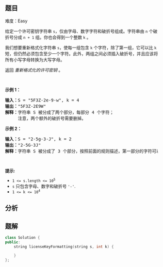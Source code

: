 
## 题目
难度：Easy
<p>给定一个许可密钥字符串 <code>s</code>，仅由字母、数字字符和破折号组成。字符串由 <code>n</code> 个破折号分成 <code>n + 1</code> 组。你也会得到一个整数 <code>k</code> 。</p>

<p>我们想要重新格式化字符串&nbsp;<code>s</code>，使每一组包含 <code>k</code> 个字符，除了第一组，它可以比 <code>k</code> 短，但仍然必须包含至少一个字符。此外，两组之间必须插入破折号，并且应该将所有小写字母转换为大写字母。</p>

<p>返回 <em>重新格式化的许可密钥</em> 。</p>

<p>&nbsp;</p>

<p><strong>示例 1：</strong></p>

<pre>
<strong>输入：</strong>S = "5F3Z-2e-9-w", k = 4
<strong>输出：</strong>"5F3Z-2E9W"
<strong>解释：</strong>字符串 S 被分成了两个部分，每部分 4 个字符；
&nbsp;    注意，两个额外的破折号需要删掉。
</pre>

<p><strong>示例 2：</strong></p>

<pre>
<strong>输入：</strong>S = "2-5g-3-J", k = 2
<strong>输出：</strong>"2-5G-3J"
<strong>解释：</strong>字符串 S 被分成了 3 个部分，按照前面的规则描述，第一部分的字符可以少于给定的数量，其余部分皆为 2 个字符。
</pre>

<p>&nbsp;</p>

<p><strong>提示:</strong></p>

<ul>
	<li><code>1 &lt;= s.length &lt;= 10<sup>5</sup></code></li>
	<li><code>s</code>&nbsp;只包含字母、数字和破折号&nbsp;<code>'-'</code>.</li>
	<li><code>1 &lt;= k &lt;= 10<sup>4</sup></code></li>
</ul>

## 分析

## 题解
```cpp
class Solution {
public:
    string licenseKeyFormatting(string s, int k) {

    }
};
```